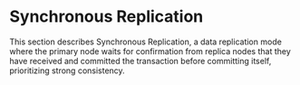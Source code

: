 # Synchronous Replication

This section describes Synchronous Replication, a data replication mode where the primary node waits for confirmation from replica nodes that they have received and committed the transaction before committing itself, prioritizing strong consistency.